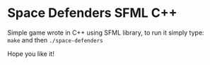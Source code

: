 # Space Defenders SFML C++

Simple game wrote in C++ using SFML library, to run it simply type: <br/>
```make```
and then
```./space-defenders```

Hope you like it!

